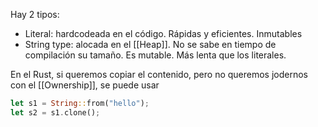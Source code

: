 Hay 2 tipos:
+ Literal: hardcodeada en el código. Rápidas y eficientes. Inmutables
+ String type: alocada en el [[Heap]]. No se sabe en tiempo de compilación su tamaño.
Es mutable. Más lenta que los literales.

En el Rust, si queremos copiar el contenido, pero no queremos jodernos con el [[Ownership]], se puede usar 

```rust
let s1 = String::from("hello");
let s2 = s1.clone();
```
